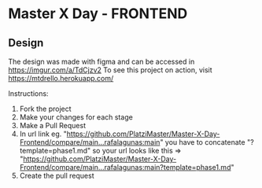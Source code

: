 # Master X Day - FRONTEND


## Design 

The design was made with figma and can be accessed in https://imgur.com/a/TdCjzv2
To see this project on action, visit https://mtdrello.herokuapp.com/


Instructions:

1. Fork the project
2. Make your changes for each stage
3. Make a Pull Request
4. In url link eg. "https://github.com/PlatziMaster/Master-X-Day-Frontend/compare/main...rafalagunas:main" you have to concatenate
   "?template=phase1.md" so your url looks like this => "https://github.com/PlatziMaster/Master-X-Day-Frontend/compare/main...rafalagunas:main?template=phase1.md"
5. Create the pull request
